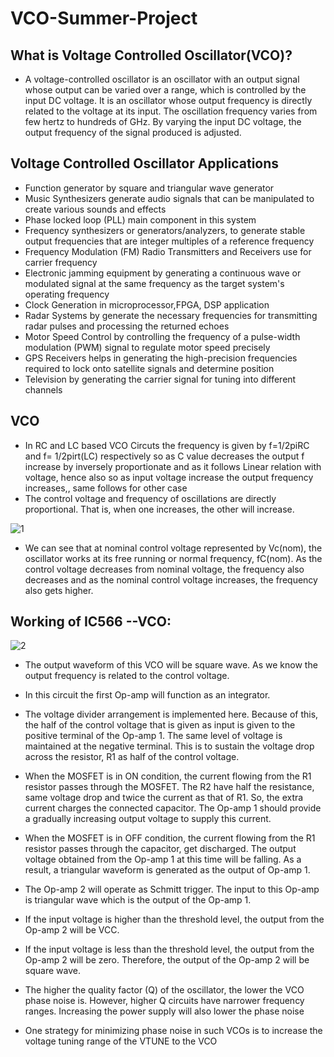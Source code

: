 # VCO-Summer-Project

## What is Voltage Controlled Oscillator(VCO)?

* A voltage-controlled oscillator is an oscillator with an output signal whose output can be varied over a range, which is controlled by the input DC voltage. It is an oscillator whose output frequency is directly related to the voltage at its input. The oscillation frequency varies from few hertz to hundreds of GHz. By varying the input DC voltage, the output frequency of the signal produced is adjusted.


## Voltage Controlled Oscillator Applications

* Function generator by square and triangular wave generator
* Music Synthesizers generate audio signals that can be manipulated to create various sounds and effects
* Phase locked loop (PLL) main component in this system
* Frequency synthesizers or generators/analyzers, to generate stable output frequencies that are integer multiples of a reference frequency
* Frequency Modulation (FM) Radio Transmitters and Receivers use for carrier frequency
* Electronic jamming equipment by generating a continuous wave or modulated signal at the same frequency as the target system's operating frequency
* Clock Generation in microprocessor,FPGA, DSP application
* Radar Systems by generate the necessary frequencies for transmitting radar pulses and processing the returned echoes
* Motor Speed Control by controlling the frequency of a pulse-width modulation (PWM) signal to regulate motor speed precisely
* GPS Receivers helps in generating the high-precision frequencies required to lock onto satellite signals and determine position
* Television by generating the carrier signal for tuning into different channels

## VCO

* In RC and LC based VCO Circuts the frequency is given by f=1/2piRC and f= 1/2pirt(LC) respectively so as C value decreases the output f increase by inversely proportionate and as it follows Linear relation with voltage, hence also so as input voltage increase the output frequency increases,, same follows for other case   
* The control voltage and frequency of oscillations are directly proportional. That is, when one increases, the other will increase.
  
![1](https://github.com/SolankiPratikkumar/VCO-Summer-Project/assets/140999250/808dc697-50b8-4666-b488-6ba9daacc3ef)

* We can see that at nominal control voltage represented by Vc(nom), the oscillator works at its free running or normal frequency, fC(nom). As the control voltage decreases from nominal voltage, the frequency also decreases and as the nominal control voltage increases, the frequency also gets higher.

## Working of IC566 --VCO:

![2](https://github.com/SolankiPratikkumar/VCO-Summer-Project/assets/140999250/f5efbe30-9dbc-43bc-8360-66bde4fce058)

* The output waveform of this VCO will be square wave. As we know the output frequency is related to the control voltage.
* In this circuit the first Op-amp will function as an integrator.
* The voltage divider arrangement is implemented here. Because of this, the half of the control voltage that is given as input is given to the positive terminal of the Op-amp 1. The same level of voltage is maintained at the negative terminal. This is to sustain the voltage drop across the resistor, R1 as half of the control voltage.
* When the MOSFET is in ON condition, the current flowing from the R1 resistor passes through the MOSFET. The R2 have half the resistance, same voltage drop and twice the current as that of R1. So, the extra current charges the connected capacitor. The Op-amp 1 should provide a gradually increasing output voltage to supply this current.
* When the MOSFET is in OFF condition, the current flowing from the R1 resistor passes through the capacitor, get discharged. The output voltage obtained from the Op-amp 1 at this time will be falling. As a result, a triangular waveform is generated as the output of Op-amp 1.
* The Op-amp 2 will operate as Schmitt trigger. The input to this Op-amp is triangular wave which is the output of the Op-amp 1.
* If the input voltage is higher than the threshold level, the output from the Op-amp 2 will be VCC.
* If the input voltage is less than the threshold level, the output from the Op-amp 2 will be zero. Therefore, the output of the Op-amp 2 will be square wave.



* The higher the quality factor (Q) of the oscillator, the lower the VCO phase noise is. However, higher Q circuits have narrower frequency ranges. Increasing the power supply will also lower the phase noise
* One strategy for minimizing phase noise in such VCOs is to increase the voltage tuning range of the VTUNE to the VCO
